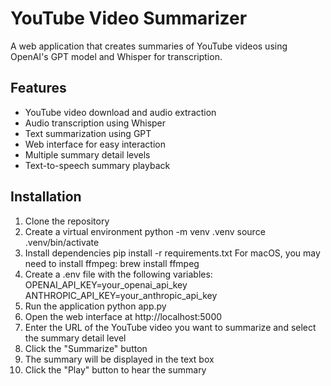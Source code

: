 # YouTube Video Summarizer

A web application that creates summaries of YouTube videos using OpenAI's GPT model and Whisper for transcription.

## Features
- YouTube video download and audio extraction
- Audio transcription using Whisper
- Text summarization using GPT
- Web interface for easy interaction
- Multiple summary detail levels
- Text-to-speech summary playback

## Installation

1. Clone the repository
2. Create a virtual environment
    python -m venv .venv
    source .venv/bin/activate
3. Install dependencies
    pip install -r requirements.txt
    For macOS, you may need to install ffmpeg: brew install ffmpeg
4. Create a .env file with the following variables:
    OPENAI_API_KEY=your_openai_api_key
    ANTHROPIC_API_KEY=your_anthropic_api_key
5. Run the application
    python app.py
6. Open the web interface at http://localhost:5000
7. Enter the URL of the YouTube video you want to summarize and select the summary detail level
8. Click the "Summarize" button
9. The summary will be displayed in the text box
10. Click the "Play" button to hear the summary

